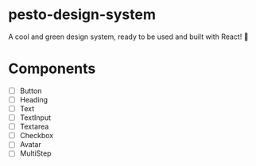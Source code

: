 # pesto-design-system

A cool and green design system, ready to be used and built with React! 🍝

# Components

- [ ] Button
- [ ] Heading
- [ ] Text
- [ ] TextInput
- [ ] Textarea
- [ ] Checkbox
- [ ] Avatar
- [ ] MultiStep
